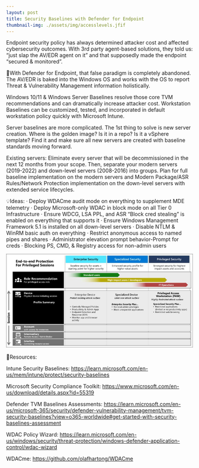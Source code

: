 ```yaml
---
layout: post
title: Security Baselines with Defender for Endpoint
thumbnail-img: ./assets/img/accesslevels.jfif
---
```

Endpoint security policy has always determined attacker cost and affected cybersecurity outcomes. With 3rd party agent-based solutions, they told us: “just slap the AV/EDR agent on it” and that supposedly made the endpoint “secured & monitored”.

👻With Defender for Endpoint, that false paradigm is completely abandoned. The AV/EDR is baked into the Windows OS and works with the OS to report Threat & Vulnerability Management information holistically.

Windows 10/11 & Windows Server Baselines resolve those core TVM recommendations and can dramatically increase attacker cost. Workstation Baselines can be customized, tested, and incorporated in default workstation policy quickly with Microsoft Intune.

Server baselines are more complicated. The 1st thing to solve is new server creation. Where is the golden image? Is it in a repo? Is it a vSphere template? Find it and make sure all new servers are created with baseline standards moving forward.

Existing servers: Eliminate every server that will be decommissioned in the next 12 months from your scope. Then, separate your modern servers (2019-2022) and down-level servers (2008-2016) into groups. Plan for full baseline implementation on the modern servers and Modern Package/ASR Rules/Network Protection implementation on the down-level servers with extended service lifecycles.

💡Ideas:
·       Deploy WDACme audit mode on everything to supplement MDE telemetry
·       Deploy Microsoft-only WDAC in block mode on all Tier 0 Infrastructure
·       Ensure WDCG, LSA PPL, and ASR “Block cred stealing” is enabled on everything that supports it
·       Ensure Windows Management Framework 5.1 is installed on all down-level servers
·       Disable NTLM & WinRM basic auth on everything
·       Restrict anonymous access to named pipes and shares
·       Administrator elevation prompt behavior-Prompt for creds
·       Blocking PS, CMD, & Registry access for non-admin users

![Image](/assets/img/accesslevels.jfif)

🎒Resources:

Intune Security Baselines: https://learn.microsoft.com/en-us/mem/intune/protect/security-baselines

Microsoft Security Compliance Toolkit: https://www.microsoft.com/en-us/download/details.aspx?id=55319

Defender TVM Baselines Assessments: https://learn.microsoft.com/en-us/microsoft-365/security/defender-vulnerability-management/tvm-security-baselines?view=o365-worldwide#get-started-with-security-baselines-assessment

WDAC Policy Wizard: https://learn.microsoft.com/en-us/windows/security/threat-protection/windows-defender-application-control/wdac-wizard

WDACme: https://github.com/olafhartong/WDACme